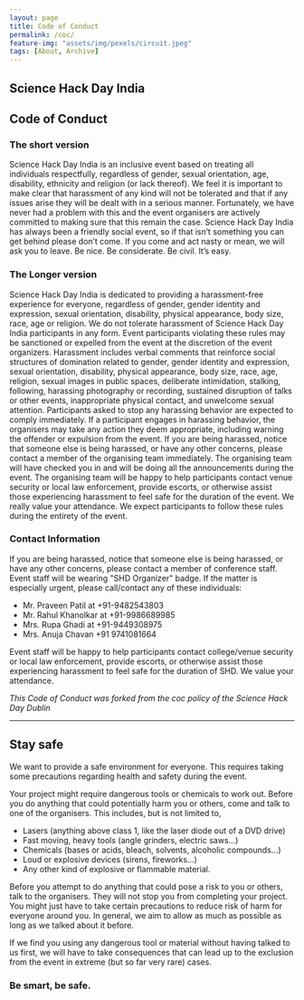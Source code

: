 ```yaml
---
layout: page
title: Code of Conduct
permalink: /coc/
feature-img: "assets/img/pexels/circuit.jpeg"
tags: [About, Archive]
---
```

<h2>Science Hack Day India</h2>
<h2>Code of Conduct</h2>
<h3>The short version</h3>
<p>Science Hack Day India is an inclusive event based on treating all individuals respectfully, regardless of gender, sexual orientation, age, disability, ethnicity and religion (or lack thereof). We feel it is important to make clear that harassment of any kind will not be tolerated and that if any issues arise they will be dealt with in a serious manner. Fortunately, we have never had a problem with this and the event organisers are actively committed to making sure  that this remain the case. Science Hack Day India has always been a friendly social event, so if that isn’t something you can get behind please don’t come. If you come and act nasty or mean, we will ask you to leave. Be nice. Be considerate. Be civil. It’s easy.</p>
<h3>The Longer version</h3>
<p>Science Hack Day India is dedicated to providing a harassment-free experience for everyone, regardless of gender, gender identity and expression, sexual orientation, disability, physical appearance, body size, race, age or religion. We do not tolerate harassment of Science Hack Day India participants in any form. Event participants violating these rules may be sanctioned or expelled from the event at the discretion of the event organizers. Harassment includes verbal comments that reinforce social structures of domination related to gender, gender identity and expression, sexual orientation, disability, physical appearance, body size, race, age, religion, sexual images in public spaces, deliberate intimidation, stalking, following, harassing photography or recording, sustained disruption of talks or other events, inappropriate physical contact, and unwelcome sexual attention. Participants asked to stop any harassing behavior are expected to comply immediately. If a participant engages in harassing behavior, the organisers may take any action they deem appropriate, including warning the offender or expulsion from the event. If you are being harassed, notice that someone else is being harassed, or have any other concerns, please contact a member of the organising team immediately. The organising team will have checked you in and will be doing all the announcements during the event. The organising team will be happy to help participants contact venue security or local law enforcement, provide escorts, or otherwise assist those experiencing harassment to feel safe for the duration of the event. We really value your attendance. We expect participants to follow these rules during the entirety of the event.</p>

<h3>Contact Information</h3>
<p>If you are being harassed, notice that someone else is being harassed, or have any other concerns, please contact a member of conference staff. Event staff will be wearing "SHD Organizer" badge.
If the matter is especially urgent, please call/contact any of these individuals:</p>
  <p> 
    <ul>
      <li>Mr. Praveen Patil at       +91-9482543803</Li>
      <li>Mr. Rahul Khanolkar at     +91-9986689985</li>
      <li>Mrs. Rupa Ghadi at         +91-9449308975</li>
      <li>Mrs. Anuja Chavan          +91 9741081664</li>
    </ul>
  </p>
     
<p>Event staff will be happy to help participants contact college/venue security or local law enforcement, provide escorts, or otherwise assist those experiencing harassment to feel safe for the duration of SHD. We value your attendance.</p>
      
  *This Code of Conduct was forked from the coc policy of the  Science Hack Day Dublin*
<p> <hr> </p>   

<h2>Stay safe</h2>
We want to provide a safe environment for everyone. This requires taking some precautions regarding health and safety during the event.

Your project might require dangerous tools or chemicals to work out. Before you do anything that could potentially harm you or others, come and talk to one of the organisers. This includes, but is not limited to,
  <p> 
    <ul>
      <li>Lasers (anything above class 1, like the laser diode out of a DVD drive)</Li>
      <li>Fast moving, heavy tools (angle grinders, electric saws…)</li>
      <li>Chemicals (bases or acids, bleach, solvents, alcoholic compounds…)</li>
      <li>Loud or explosive devices (sirens, fireworks…)</li>
      <li>Any other kind of explosive or flammable material.</li>
    </ul>
  </p>
 
Before you attempt to do anything that could pose a risk to you or others, talk to the organisers. They will not stop you from completing your project. You might just have to take certain precautions to reduce risk of harm for everyone around you. In general, we aim to allow as much as possible as long as we talked about it before.

If we find you using any dangerous tool or material without having talked to us first, we will have to take consequences that can lead up to the exclusion from the event in extreme (but so far very rare) cases.

<h3>Be smart, be safe.</h3>
